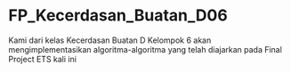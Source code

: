 # FP_Kecerdasan_Buatan_D06
Kami dari kelas Kecerdasan Buatan D Kelompok 6 akan mengimplementasikan algoritma-algoritma yang telah diajarkan pada Final Project ETS kali ini
